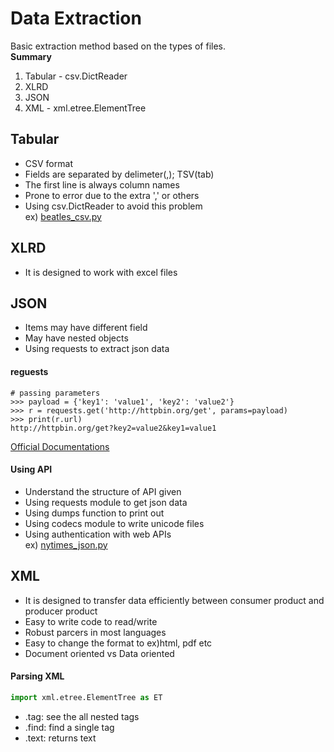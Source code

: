 Data Extraction
======
Basic extraction method based on the types of files.  
**Summary**
1. Tabular - csv.DictReader
2. XLRD
3. JSON 
4. XML - xml.etree.ElementTree

Tabular
------

- CSV format
- Fields are separated by delimeter(,); TSV(tab)
- The first line is always column names
- Prone to error due to the extra ',' or others
- Using csv.DictReader
to avoid this problem  
ex) [beatles_csv.py](https://github.com/yjhnnn/DataWrangling/blob/master/DataExtraction/beatles_csv.py)

XLRD
------
- It is designed to work with excel files

JSON
------
- Items may have different field
- May have nested objects
- Using requests to extract json data

#### reguests
```angular2html
# passing parameters
>>> payload = {'key1': 'value1', 'key2': 'value2'}
>>> r = requests.get('http://httpbin.org/get', params=payload)
>>> print(r.url)
http://httpbin.org/get?key2=value2&key1=value1
```  
[Official Documentations](http://docs.python-requests.org/en/master/user/quickstart/#make-a-request)

#### Using API
   - Understand the structure of API given
   - Using requests module to get json data  
   - Using dumps function to print out 
   - Using codecs module to write unicode files
   - Using authentication with web APIs  
   ex) [nytimes_json.py](https://github.com/yjhnnn/DataWrangling/blob/master/DataExtraction/nytimes_json.py)

XML
------
- It is designed to transfer data efficiently between
consumer product and producer product
- Easy to write code to read/write
- Robust parcers in most languages
- Easy to change the format to ex)html, pdf etc
- Document oriented vs Data oriented

#### Parsing XML
```python
import xml.etree.ElementTree as ET
```
- .tag: see the all nested tags
- .find: find a single tag
- .text: returns text
